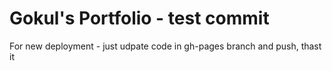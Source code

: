# Gokul's Portfolio - test commit

For new deployment - just udpate code in gh-pages branch and push, thast it
